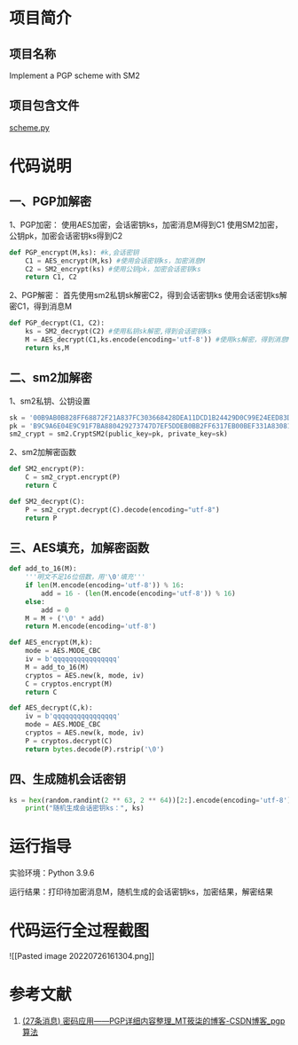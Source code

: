 # **项目**简介
## 项目名称
Implement a PGP scheme with SM2
## 项目包含文件

[scheme.py](/Project%207:%20PGP%20scheme.py) 

# 代码说明  
## 一、PGP加解密
1、PGP加密：
使用AES加密，会话密钥ks，加密消息M得到C1
使用SM2加密，公钥pk，加密会话密钥ks得到C2
```python
def PGP_encrypt(M,ks): #k,会话密钥
    C1 = AES_encrypt(M,ks) #使用会话密钥ks，加密消息M
    C2 = SM2_encrypt(ks) #使用公钥pk，加密会话密钥ks 
    return C1, C2
```
2、PGP解密：
首先使用sm2私钥sk解密C2，得到会话密钥ks
使用会话密钥ks解密C1，得到消息M
```python
def PGP_decrypt(C1, C2):
    ks = SM2_decrypt(C2) #使用私钥sk解密,得到会话密钥ks
    M = AES_decrypt(C1,ks.encode(encoding='utf-8')) #使用ks解密，得到消息M
    return ks,M
```
## 二、sm2加解密
1、sm2私钥、公钥设置
```python
sk = '00B9AB0B828FF68872F21A837FC303668428DEA11DCD1B24429D0C99E24EED83D5'
pk = 'B9C9A6E04E9C91F7BA880429273747D7EF5DDEB0BB2FF6317EB00BEF331A83081A6994B8993F3F5D6EADDDB81872266C87C018FB4162F5AF347B483E24620207'
sm2_crypt = sm2.CryptSM2(public_key=pk, private_key=sk)
```
2、sm2加解密函数
```python
def SM2_encrypt(P):
    C = sm2_crypt.encrypt(P)
    return C 

def SM2_decrypt(C):
    P = sm2_crypt.decrypt(C).decode(encoding="utf-8")
    return P 
```
## 三、AES填充，加解密函数
```python
def add_to_16(M):
    '''明文不足16位倍数，用'\0'填充'''
    if len(M.encode(encoding='utf-8')) % 16:
        add = 16 - (len(M.encode(encoding='utf-8')) % 16)
    else:
        add = 0
    M = M + ('\0' * add)
    return M.encode(encoding='utf-8')

def AES_encrypt(M,k): 
    mode = AES.MODE_CBC
    iv = b'qqqqqqqqqqqqqqqq'
    M = add_to_16(M)
    cryptos = AES.new(k, mode, iv)
    C = cryptos.encrypt(M)
    return C

def AES_decrypt(C,k): 
    iv = b'qqqqqqqqqqqqqqqq'
    mode = AES.MODE_CBC
    cryptos = AES.new(k, mode, iv)
    P = cryptos.decrypt(C)
    return bytes.decode(P).rstrip('\0')
```
## 四、生成随机会话密钥
```python
ks = hex(random.randint(2 ** 63, 2 ** 64))[2:].encode(encoding='utf-8')
    print("随机生成会话密钥ks：", ks)
```
# 运行指导
实验环境：Python 3.9.6

运行结果：打印待加密消息M，随机生成的会话密钥ks，加密结果，解密结果

# 代码运行全过程截图

![[Pasted image 20220726161304.png]]

# 参考文献
1. [(27条消息) 密码应用——PGP详细内容整理_MT筱柒的博客-CSDN博客_pgp算法](https://blog.csdn.net/qq_42248536/article/details/105805078)
